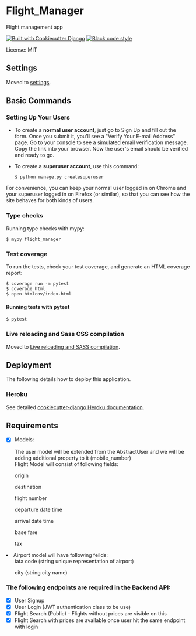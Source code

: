 # Flight_Manager

Flight management app

[![Built with Cookiecutter Django](https://img.shields.io/badge/built%20with-Cookiecutter%20Django-ff69b4.svg?logo=cookiecutter)](https://github.com/cookiecutter/cookiecutter-django/)
[![Black code style](https://img.shields.io/badge/code%20style-black-000000.svg)](https://github.com/ambv/black)

License: MIT

## Settings

Moved to [settings](http://cookiecutter-django.readthedocs.io/en/latest/settings.html).

## Basic Commands

### Setting Up Your Users

-   To create a **normal user account**, just go to Sign Up and fill out the form. Once you submit it, you'll see a "Verify Your E-mail Address" page. Go to your console to see a simulated email verification message. Copy the link into your browser. Now the user's email should be verified and ready to go.

-   To create a **superuser account**, use this command:

        $ python manage.py createsuperuser

For convenience, you can keep your normal user logged in on Chrome and your superuser logged in on Firefox (or similar), so that you can see how the site behaves for both kinds of users.

### Type checks

Running type checks with mypy:

    $ mypy flight_manager

### Test coverage

To run the tests, check your test coverage, and generate an HTML coverage report:

    $ coverage run -m pytest
    $ coverage html
    $ open htmlcov/index.html

#### Running tests with pytest

    $ pytest

### Live reloading and Sass CSS compilation

Moved to [Live reloading and SASS compilation](https://cookiecutter-django.readthedocs.io/en/latest/developing-locally.html#sass-compilation-live-reloading).

## Deployment

The following details how to deploy this application.

### Heroku

See detailed [cookiecutter-django Heroku documentation](http://cookiecutter-django.readthedocs.io/en/latest/deployment-on-heroku.html).

## Requirements
- [X] Models:

    <li>The user model will be extended from the AbstractUser and we will be adding additional property to it (mobile_number)</li>

    <li>Flight Model will consist of following fields:

<ul>origin</ul>
<ul>destination</ul>
<ul>flight number</ul>
<ul>departure date time</ul>
<ul>arrival date time</ul>
<ul>base fare</ul>
<ul>tax </ul></li>

<li>Airport model will have following feilds:

<ul>iata code (string unique representation of airport)</ul>
<ul>city (string city name)</ul></li>

### The following endpoints are required in the Backend API:

- [X] User Signup
- [X] User Login (JWT authentication class to be use)
- [X] Flight Search (Public) - Flights without prices are visible on this
- [X] Flight Search with prices are available once user hit the same endpoint with login
